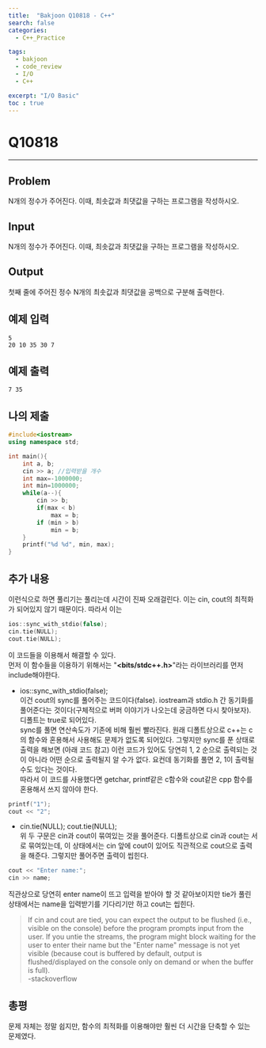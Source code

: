 ```yaml
---
title:  "Bakjoon Q10818 - C++"
search: false
categories: 
  - C++_Practice

tags:
  - bakjoon
  - code_review
  - I/O
  - C++

excerpt: "I/O Basic"
toc : true
---
```


# __Q10818__
___
## Problem
N개의 정수가 주어진다. 이때, 최솟값과 최댓값을 구하는 프로그램을 작성하시오.

## Input
N개의 정수가 주어진다. 이때, 최솟값과 최댓값을 구하는 프로그램을 작성하시오.

## Output
첫째 줄에 주어진 정수 N개의 최솟값과 최댓값을 공백으로 구분해 출력한다.

## 예제 입력
```
5
20 10 35 30 7
```

## 예제 출력
```
7 35
```

## 나의 제출
```cpp
#include<iostream>
using namespace std;

int main(){
    int a, b;
    cin >> a; //입력받을 개수
    int max=-1000000;
    int min=1000000;
    while(a--){
        cin >> b;
        if(max < b)
            max = b;
        if (min > b)
            min = b;
    }
    printf("%d %d", min, max);
}
```

## 추가 내용
이런식으로 하면 풀리기는 풀리는데 시간이 진짜 오래걸린다. 이는 cin, cout의 최적화가 되어있지 않기 때문이다. 따라서 이는 

```cpp
ios::sync_with_stdio(false);
cin.tie(NULL);
cout.tie(NULL);
```
이 코드들을 이용해서 해결할 수 있다.  
먼저 이 함수들을 이용하기 위해서는 "__<bits/stdc++.h>__"라는 라이브러리를 먼저 include해야한다.

- ios::sync_with_stdio(false);  
이건 cout의 sync를 풀어주는 코드이다(false). iostream과 stdio.h 간 동기화를 풀어준다는 것이다(구체적으로 버퍼 이야기가 나오는데 궁금하면 다시 찾아보자). 디폴트는 true로 되어있다.  
 sync를 풀면 연산속도가 기존에 비해 훨씬 빨라진다. 원래 디폴트상으로 c++는 c의 함수와 혼용해서 사용해도 문제가 없도록 되어있다. 그렇지만 sync를 푼 상태로 출력을 해보면 (아래 코드 참고) 이런 코드가 있어도 당연히 1, 2 순으로 출력되는 것이 아니라 어떤 순으로 출력될지 알 수가 없다. 요컨데 동기화를 풀면 2, 1이 출력될 수도 있다는 것이다.  
  따라서 이 코드를 사용했다면 getchar, printf같은 c함수와 cout같은 cpp 함수를 혼용해서 쓰지 않아야 한다. 
```cpp
printf("1");
cout << "2";
```

- cin.tie(NULL); cout.tie(NULL);  
위 두 구문은 cin과 cout이 묶여있는 것을 풀어준다. 디폴트상으로 cin과 cout는 서로 묶여있는데, 이 상태에서는 cin 앞에 cout이 있어도 직관적으로 cout으로 출력을 해준다. 그렇지만 풀어주면 출력이 씹힌다.
```cpp
cout << "Enter name:";
cin >> name;
```
직관상으로 당연히 enter name이 뜨고 입력을 받아야 할 것 같아보이지만 tie가 풀린 상태에서는 name을 입력받기를 기다리기만 하고 cout는 씹힌다. 

> If cin and cout are tied, you can expect the output to be flushed (i.e., visible on the console) before the program prompts input from the user. If you untie the streams, the program might block waiting for the user to enter their name but the "Enter name" message is not yet visible (because cout is buffered by default, output is flushed/displayed on the console only on demand or when the buffer is full).  
-stackoverflow


## 총평
문제 자체는 정말 쉽지만, 함수의 최적화를 이용해야만 훨씬 더 시간을 단축할 수 있는 문제였다.
